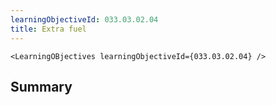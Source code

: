 ```yaml
---
learningObjectiveId: 033.03.02.04
title: Extra fuel
---
```


```tsx eval
<LearningOBjectives learningObjectiveId={033.03.02.04} />
```

## Summary
